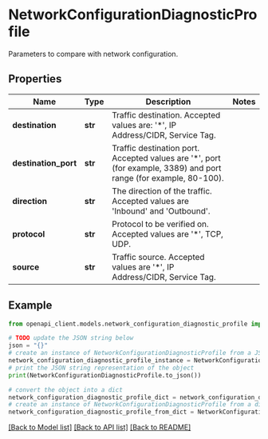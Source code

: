 # NetworkConfigurationDiagnosticProfile

Parameters to compare with network configuration.

## Properties

Name | Type | Description | Notes
------------ | ------------- | ------------- | -------------
**destination** | **str** | Traffic destination. Accepted values are: &#39;*&#39;, IP Address/CIDR, Service Tag. | 
**destination_port** | **str** | Traffic destination port. Accepted values are &#39;*&#39;, port (for example, 3389) and port range (for example, 80-100). | 
**direction** | **str** | The direction of the traffic. Accepted values are &#39;Inbound&#39; and &#39;Outbound&#39;. | 
**protocol** | **str** | Protocol to be verified on. Accepted values are &#39;*&#39;, TCP, UDP. | 
**source** | **str** | Traffic source. Accepted values are &#39;*&#39;, IP Address/CIDR, Service Tag. | 

## Example

```python
from openapi_client.models.network_configuration_diagnostic_profile import NetworkConfigurationDiagnosticProfile

# TODO update the JSON string below
json = "{}"
# create an instance of NetworkConfigurationDiagnosticProfile from a JSON string
network_configuration_diagnostic_profile_instance = NetworkConfigurationDiagnosticProfile.from_json(json)
# print the JSON string representation of the object
print(NetworkConfigurationDiagnosticProfile.to_json())

# convert the object into a dict
network_configuration_diagnostic_profile_dict = network_configuration_diagnostic_profile_instance.to_dict()
# create an instance of NetworkConfigurationDiagnosticProfile from a dict
network_configuration_diagnostic_profile_from_dict = NetworkConfigurationDiagnosticProfile.from_dict(network_configuration_diagnostic_profile_dict)
```
[[Back to Model list]](../README.md#documentation-for-models) [[Back to API list]](../README.md#documentation-for-api-endpoints) [[Back to README]](../README.md)


